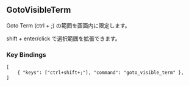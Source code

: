 ## GotoVisibleTerm

Goto Term (ctrl + ;) の範囲を画面内に限定します。

shift + enter/click で選択範囲を拡張できます。

### Key Bindings

```
[
	{ "keys": ["ctrl+shift+;"], "command": "goto_visible_term" },
]
```